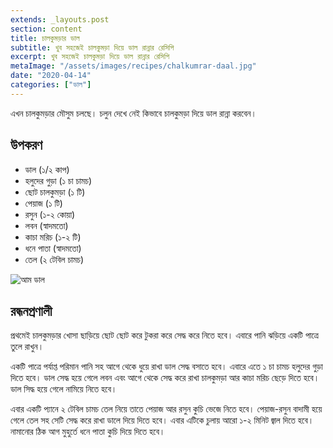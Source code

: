 ```yaml
---
extends: _layouts.post
section: content
title: চালকুমড়ার ডাল
subtitle: খুব সহজেই চালকুমড়া দিয়ে ডাল রান্নার রেসিপি
excerpt: খুব সহজেই চালকুমড়া দিয়ে ডাল রান্নার রেসিপি
metaImage: "/assets/images/recipes/chalkumrar-daal.jpg"
date: "2020-04-14"
categories: ["ডাল"]
---
```


এখন চালকুমড়ার মৌসুম চলছে। চলুন দেখে নেই কিভাবে চালকুমড়া দিয়ে ডাল রান্না করবেন।

## উপকরণ

- ডাল (১/২ কাপ)
- হলুদের গুড়া (১ চা চামচ)
- ছোট চালকুমড়া (১ টি)
- পেয়াজ (১ টি)
- রসুন (১-২ কোয়া)
- লবন (স্বাদমতো)
- কাচা মরিচ (১-২ টি)
- ধনে পাতা (স্বাদমতো)
- তেল (২ টেবিল চামচ)

![আম ডাল](/assets/images/recipes/chalkumrar-daal.jpg)

## রন্ধনপ্রণালী

প্রথমেই চালকুমড়ার খোসা ছাড়িয়ে ছোট ছোট করে টুকরা করে সেদ্ধ করে নিতে হবে। এবারে পানি ঝড়িয়ে একটি পাত্রে
তুলে রাখুন।

একটি পাত্রে পর্যাপ্ত পরিমান পানি সহ আগে থেকে ধুয়ে রাখা ডাল সেদ্ধ বসাতে হবে। এবারে এতে ১ চা চামচ হলুদের
গুড়া দিতে হবে। ডাল সেদ্ধ হয়ে গেলে লবন এবং আগে থেকে সেদ্ধ করে রাখা চালকুমড়া আর কাচা মরিচ ছেড়ে দিতে
হবে। ডাল সিদ্ধ হয়ে গেলে নামিয়ে নিতে হবে।

এবার একটি প্যানে ২ টেবিল চামচ তেল নিয়ে তাতে পেয়াজ আর রসুন কুচি ভেজে নিতে হবে। পেয়াজ-রসুন বাদামী হয়ে
গেলে তেল সহ সেটি সেদ্ধ করে রাখা ডালে দিয়ে দিতে হবে। এবার এটিকে চুলায় আরো ১-২ মিনিট জ্বাল দিতে হবে।
নামানোর ঠিক আগ মুহুর্তে ধনে পাতা কুচি দিয়ে দিতে হবে।
